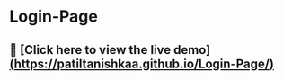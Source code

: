 # Login-Page
## 🔗 [Click here to view the live demo][(https://patiltanishkaa.github.io/Login-Page/)](https://patiltanishkaa.github.io/Login-Page/)
